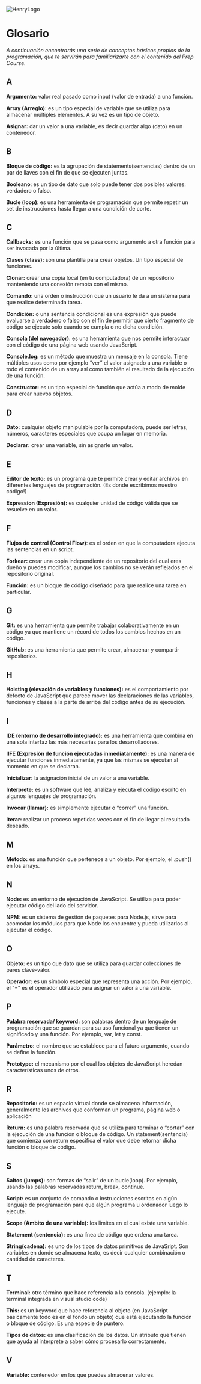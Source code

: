 ![HenryLogo](https://henry-11ty-resources.s3.sa-east-1.amazonaws.com/Assets/logo-henry-white-lg.png)

# Glosario

_A continuación encontrarás una serie de conceptos básicos propios de la programación, que te servirán para familiarizarte con el contenido del Prep Course._

## A

**Argumento:** valor real pasado como input (valor de entrada) a una función.

**Array (Arreglo):** es un tipo especial de variable que se utiliza para almacenar múltiples elementos. A su vez es un tipo de objeto.

**Asignar:** dar un valor a una variable, es decir guardar algo (dato) en un contenedor.

## B

**Bloque de código:** es la agrupación de statements(sentencias) dentro de un par de llaves con el fin de que se ejecuten juntas.

**Booleano**: es un tipo de dato que solo puede tener dos posibles valores: verdadero o falso.

**Bucle (loop)**: es una herramienta de programación que permite repetir un set de instrucciones hasta llegar a una condición de corte.

## C

**Callbacks:** es una función que se pasa como argumento a otra función para ser invocada por la última.

**Clases (class):** son una plantilla para crear objetos. Un tipo especial de funciones.

**Clonar:** crear una copia local (en tu computadora) de un repositorio manteniendo una conexión remota con el mismo.

**Comando:** una orden o instrucción que un usuario le da a un sistema para que realice determinada tarea.

**Condición:** o una sentencia condicional es una expresión que puede evaluarse a verdadero o falso con el fin de permitir que cierto fragmento de código se ejecute solo cuando se cumpla o no dicha condición.

**Consola (del navegador)**: es una herramienta que nos permite interactuar con el código de una página web usando JavaScript.

**Console.log:** es un método que muestra un mensaje en la consola. Tiene múltiples usos como por ejemplo “ver” el valor asignado a una variable o todo el contenido de un array así como también el resultado de la ejecución de una función.

**Constructor:** es un tipo especial de función que actúa a modo de molde para crear nuevos objetos.

## D

**Dato:** cualquier objeto manipulable por la computadora, puede ser letras, números, caracteres especiales que ocupa un lugar en memoria.

**Declarar:** crear una variable, sin asignarle un valor.

## E

**Editor de texto:** es un programa que te permite crear y editar archivos en diferentes lenguajes de programación. (Es donde escribimos nuestro código!)

**Expression (Expresión):** es cualquier unidad de código válida que se resuelve en un valor.

## F

**Flujos de control (Control Flow)**: es el orden en que la computadora ejecuta las sentencias en un script.

**Forkear:** crear una copia independiente de un repositorio del cual eres dueño y puedes modificar, aunque los cambios no se verán reflejados en el repositorio original.

**Función:** es un bloque de código diseñado para que realice una tarea en particular.

## G

**Git:** es una herramienta que permite trabajar colaborativamente en un código ya que mantiene un récord de todos los cambios hechos en un código.

**GitHub:** es una herramienta que permite crear, almacenar y compartir repositorios.

## H

**Hoisting (elevación de variables y funciones):** es el comportamiento por defecto de JavaScript que parece mover las declaraciones de las variables, funciones y clases a la parte de arriba del código antes de su ejecución.

## I

**IDE (entorno de desarrollo integrado):** es una herramienta que combina en una sola interfaz las más necesarias para los desarrolladores.

**IIFE (Expresión de función ejecutadas inmediatamente):** es una manera de ejecutar funciones inmediatamente, ya que las mismas se ejecutan al momento en que se declaran.

**Inicializar:** la asignación inicial de un valor a una variable.

**Interprete:** es un software que lee, analiza y ejecuta el código escrito en algunos lenguajes de programación.

**Invocar (llamar):** es simplemente ejecutar o “correr” una función.

**Iterar:** realizar un proceso repetidas veces con el fin de llegar al resultado deseado.

## M

**Método:** es una función que pertenece a un objeto. Por ejemplo, el .push() en los arrays.

## N

**Node:** es un entorno de ejecución de JavaScript. Se utiliza para poder ejecutar código del lado del servidor.

**NPM:** es un sistema de gestión de paquetes para Node.js, sirve para acomodar los módulos para que Node los encuentre y pueda utilizarlos al ejecutar el código.

## O

**Objeto:** es un tipo que dato que se utiliza para guardar colecciones de pares clave-valor.

**Operador:** es un símbolo especial que representa una acción. Por ejemplo, el “=” es el operador utilizado para asignar un valor a una variable.

## P

**Palabra reservada/ keyword:** son palabras dentro de un lenguaje de programación que se guardan para su uso funcional ya que tienen un significado y una función. Por ejemplo, var, let y const.

**Parámetro:** el nombre que se establece para el futuro argumento, cuando se define la función.

**Prototype:** el mecanismo por el cual los objetos de JavaScript heredan características unos de otros.

## R

**Repositorio:** es un espacio virtual donde se almacena información, generalmente los archivos que conforman un programa, página web o aplicación

**Return:** es una palabra reservada que se utiliza para terminar o “cortar” con la ejecución de una función o bloque de código. Un statement(sentencia) que comienza con return especifica el valor que debe retornar dicha función o bloque de código.

## S

**Saltos (jumps):** son formas de “salir” de un bucle(loop). Por ejemplo, usando las palabras reservadas return, break, continue.

**Script:** es un conjunto de comando o instrucciones escritos en algún lenguaje de programación para que algún programa u ordenador luego lo ejecute.

**Scope (Ambito de una variable):** los limites en el cual existe una variable.

**Statement (sentencia):** es una línea de código que ordena una tarea.

**String(cadena):** es uno de los tipos de datos primitivos de JavaSript. Son variables en donde se almacena texto, es decir cualquier combinación o cantidad de caracteres.

## T

**Terminal:** otro término que hace referencia a la consola. (ejemplo: la terminal integrada en visual studio code)

**This:** es un keyword que hace referencia al objeto (en JavaScript básicamente todo es en el fondo un objeto) que está ejecutando la función o bloque de código. Es una especie de puntero.

**Tipos de datos:** es una clasificación de los datos. Un atributo que tienen que ayuda al interprete a saber cómo procesarlo correctamente.

## V

**Variable:** contenedor en los que puedes almacenar valores.
